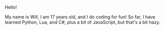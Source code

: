 Hello!

My name is Will, I am 17 years old, and I do coding for fun!
So far, I have learned Python, Lua, and C#, plus a bit of JavaScript, but that's a bit hazy.
